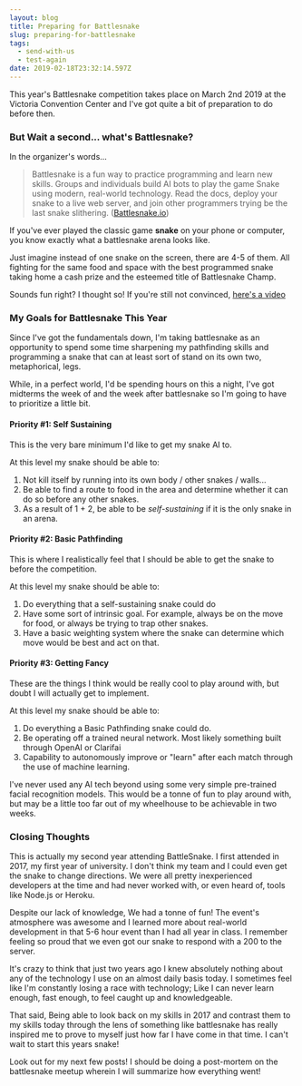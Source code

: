 ```yaml
---
layout: blog
title: Preparing for Battlesnake
slug: preparing-for-battlesnake
tags:
  - send-with-us
  - test-again
date: 2019-02-18T23:32:14.597Z
---
```


This year's Battlesnake competition takes place on March 2nd 2019 at the Victoria Convention Center and I've got quite a bit of preparation to do before then.

### But Wait a second... what's Battlesnake?

In the organizer's words...

> Battlesnake is a fun way to practice programming and learn new skills. Groups and individuals build AI bots to play the game Snake using modern, real-world technology. Read the docs, deploy your snake to a live web server, and join other programmers trying be the last snake slithering. ([Battlesnake.io](https://play.battlesnake.io/))

If you've ever played the classic game **snake** on your phone or computer, you know exactly what a battlesnake arena looks like.

Just imagine instead of one snake on the screen, there are 4-5 of them. All fighting for the same food and space with the best programmed snake taking home a cash prize and the esteemed title of Battlesnake Champ.

Sounds fun right? I thought so! If you're still not convinced, [here's a video](https://www.youtube.com/watch?v=ygvQds0C1X8)

### My Goals for Battlesnake This Year

Since I've got the fundamentals down, I'm taking battlesnake as an opportunity to spend some time sharpening my pathfinding skills and programming a snake that can at least sort of stand on its own two, metaphorical, legs.

While, in a perfect world, I'd be spending hours on this a night, I've got midterms the week of and the week after battlesnake so I'm going to have to prioritize a little bit.

#### Priority #1: Self Sustaining

This is the very bare minimum I'd like to get my snake AI to.

At this level my snake should be able to:

1. Not kill itself by running into its own body / other snakes / walls...
2. Be able to find a route to food in the area and determine whether it can do so before any other snakes.
3. As a result of 1 + 2, be able to be _self-sustaining_ if it is the only snake in an arena.

#### Priority #2: Basic Pathfinding

This is where I realistically feel that I should be able to get the snake to before the competition.

At this level my snake should be able to:

1. Do everything that a self-sustaining snake could do
2. Have some sort of intrinsic goal. For example, always be on the move for food, or always be trying to trap other snakes.
3. Have a basic weighting system where the snake can determine which move would be best and act on that.

#### Priority #3: Getting Fancy

These are the things I think would be really cool to play around with, but doubt I will actually get to implement.

At this level my snake should be able to:

1. Do everything a Basic Pathfinding snake could do.
2. Be operating off a trained neural network. Most likely something built through OpenAI or Clarifai
3. Capability to autonomously improve or "learn" after each match through the use of machine learning.

I've never used any AI tech beyond using some very simple pre-trained facial recognition models. This would be a tonne of fun to play around with, but may be a little too far out of my wheelhouse to be achievable in two weeks.

### Closing Thoughts

This is actually my second year attending BattleSnake. I first attended in 2017, my first year of university. I don't think my team and I could even get the snake to change directions. We were all pretty inexperienced developers at the time and had never worked with, or even heard of, tools like Node.js or Heroku.

Despite our lack of knowledge, We had a tonne of fun! The event's atmosphere was awesome and I learned more about real-world development in that 5-6 hour event than I had all year in class. I remember feeling so proud that we even got our snake to respond with a 200 to the server.

It's crazy to think that just two years ago I knew absolutely nothing about any of the technology I use on an almost daily basis today. I sometimes feel like I'm constantly losing a race with technology; Like I can never learn enough, fast enough, to feel caught up and knowledgeable.

That said, Being able to look back on my skills in 2017 and contrast them to my skills today through the lens of something like battlesnake has really inspired me to prove to myself just how far I have come in that time. I can't wait to start this years snake!

Look out for my next few posts! I should be doing a post-mortem on the battlesnake meetup wherein I will summarize how everything went!
